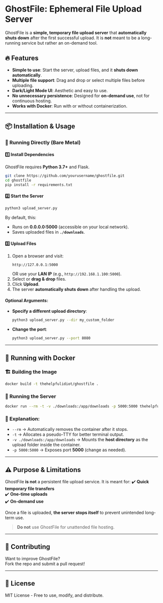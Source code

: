 # GhostFile: Ephemeral File Upload Server

GhostFile is a **simple, temporary file upload server** that **automatically shuts down** after the first successful upload. It is **not** meant to be a long-running service but rather an on-demand tool.

## 🔥 Features
- **Simple to use**: Start the server, upload files, and it **shuts down automatically**.
- **Multiple file support**: Drag and drop or select multiple files before uploading.
- **Dark/Light Mode UI**: Aesthetic and easy to use.
- **No unnecessary persistence**: Designed for **on-demand use**, not for continuous hosting.
- **Works with Docker**: Run with or without containerization.

---

## 📦 Installation & Usage

### 🔧 Running Directly (Bare Metal)

#### 1️⃣ Install Dependencies
GhostFile requires **Python 3.7+** and Flask.

```bash
git clone https://github.com/yourusername/ghostfile.git
cd ghostfile
pip install -r requirements.txt
```

#### 2️⃣ Start the Server
```bash
python3 upload_server.py
```
By default, this:
- Runs on **0.0.0.0:5000** (accessible on your local network).
- Saves uploaded files in **`./downloads`**.

#### 3️⃣ Upload Files
1. Open a browser and visit:
   ```
   http://127.0.0.1:5000
   ```
   OR use your **LAN IP** (e.g., `http://192.168.1.100:5000`).
2. Select or **drag & drop** files.
3. Click **Upload**.
4. The server **automatically shuts down** after handling the upload.

#### Optional Arguments:
- **Specify a different upload directory**:
  ```bash
  python3 upload_server.py --dir my_custom_folder
  ```
- **Change the port**:
  ```bash
  python3 upload_server.py --port 8080
  ```

---

## 🐳 Running with Docker

### 🏗️ Building the Image

```bash
docker build -t thehelpfulidiot/ghostfile .
```

### 🚀 Running the Server
```bash
docker run --rm -t -v ./downloads:/app/downloads -p 5000:5000 thehelpfulidiot/ghostfile
```

### 🔄 Explanation:
- `--rm` → Automatically removes the container after it stops.
- `-t` → Allocates a pseudo-TTY for better terminal output.
- `-v ./downloads:/app/downloads` → Mounts the **host directory** as the upload folder inside the container.
- `-p 5000:5000` → Exposes port **5000** (change as needed).

---

## ⚠️ Purpose & Limitations

GhostFile **is not** a persistent file upload service. It is meant for:
✔️ **Quick temporary file transfers**  
✔️ **One-time uploads**  
✔️ **On-demand use**  

Once a file is uploaded, **the server stops itself** to prevent unintended long-term use.

> **Do not** use GhostFile for unattended file hosting.

---

## 🤝 Contributing

Want to improve GhostFile?  
Fork the repo and submit a pull request!

---

## 📜 License
MIT License - Free to use, modify, and distribute.
